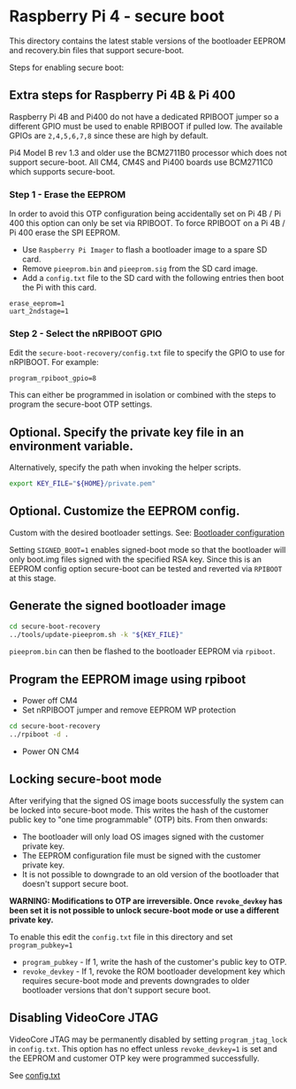 # Raspberry Pi 4 - secure boot

This directory contains the latest stable versions of the bootloader EEPROM
and recovery.bin files that support secure-boot.

Steps for enabling secure boot:

## Extra steps for Raspberry Pi 4B & Pi 400
Raspberry Pi 4B and Pi400 do not have a dedicated RPIBOOT jumper so a different GPIO
must be used to enable RPIBOOT if pulled low. The available GPIOs are `2,4,5,6,7,8`
since these are high by default.

Pi4 Model B rev 1.3 and older use the BCM2711B0 processor which does not support secure-boot.
All CM4, CM4S and Pi400 boards use BCM2711C0 which supports secure-boot.

### Step 1 - Erase the EEPROM
In order to avoid this OTP configuration being accidentally set on Pi 4B / Pi 400
this option can only be set via RPIBOOT. To force RPIBOOT on a Pi 4B / Pi 400
erase the SPI EEPROM.

* Use `Raspberry Pi Imager` to flash a bootloader image to a spare SD card.
* Remove `pieeprom.bin` and `pieeprom.sig` from the SD card image.
* Add a `config.txt` file to the SD card with the following entries then boot the Pi with this card.

```
erase_eeprom=1
uart_2ndstage=1
```

### Step 2 - Select the nRPIBOOT GPIO
Edit the `secure-boot-recovery/config.txt` file to specify the GPIO to use for nRPIBOOT. For example:
```
program_rpiboot_gpio=8
```

This can either be programmed in isolation or combined with the steps to program the secure-boot OTP settings.

## Optional. Specify the private key file in an environment variable.
Alternatively, specify the path when invoking the helper scripts.
```bash
export KEY_FILE="${HOME}/private.pem"
```

## Optional. Customize the EEPROM config.
Custom with the desired bootloader settings.
See: [Bootloader configuration](https://www.raspberrypi.com/documentation/computers/raspberry-pi.html#raspberry-pi-bootloader-configuration)

Setting `SIGNED_BOOT=1` enables signed-boot mode so that the bootloader will only
boot.img files signed with the specified RSA key. Since this is an EEPROM config
option secure-boot can be tested and reverted via `RPIBOOT` at this stage.

## Generate the signed bootloader image
```bash
cd secure-boot-recovery
../tools/update-pieeprom.sh -k "${KEY_FILE}"
```

`pieeprom.bin` can then be flashed to the bootloader EEPROM via `rpiboot`.

## Program the EEPROM image using rpiboot
* Power off CM4
* Set nRPIBOOT jumper and remove EEPROM WP protection
```bash
cd secure-boot-recovery
../rpiboot -d .
```
* Power ON CM4

## Locking secure-boot mode
After verifying that the signed OS image boots successfully the system
can be locked into secure-boot mode.  This writes the hash of the
customer public key to "one time programmable" (OTP) bits. From then
onwards:

* The bootloader will only load OS images signed with the customer private key.
* The EEPROM configuration file must be signed with the customer private key.
* It is not possible to downgrade to an old version of the bootloader that doesn't
  support secure boot.

**WARNING: Modifications to OTP are irreversible. Once `revoke_devkey` has been set it is not possible to unlock secure-boot mode or use a different private key.**

To enable this edit the `config.txt` file in this directory and set
`program_pubkey=1`

* `program_pubkey` - If 1, write the hash of the customer's public key to OTP.
* `revoke_devkey` - If 1, revoke the ROM bootloader development key which
   requires secure-boot mode and prevents downgrades to older bootloader versions that don't support secure boot.

## Disabling VideoCore JTAG

VideoCore JTAG may be permanently disabled by setting `program_jtag_lock` in
`config.txt`. This option has no effect unless `revoke_devkey=1` is set and
the EEPROM and customer OTP key were programmed successfully.

See [config.txt](config.txt)
